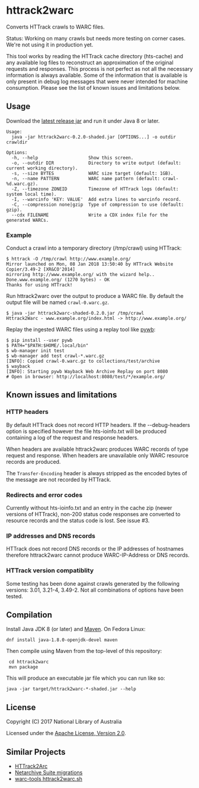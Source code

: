 # httrack2warc

Converts HTTrack crawls to WARC files.

Status: Working on many crawls but needs more testing on corner cases. We're not using it in production yet.

This tool works by reading the HTTrack cache directory (hts-cache) and any available log files to reconstruct an
approximation of the original requests and responses. This process is not perfect as not all the necessary information
is always available. Some of the information that is available is only present in debug log messages that were never
intended for machine consumption. Please see the list of known issues and limitations below.

## Usage

Download the [latest release jar](https://github.com/nla/httrack2warc/releases)
and run it under Java 8 or later.

```
Usage:
  java -jar httrack2warc-0.2.0-shaded.jar [OPTIONS...] -o outdir crawldir

Options:
  -h, --help                   Show this screen.
  -o, --outdir DIR             Directory to write output (default: current working directory).
  -s, --size BYTES             WARC size target (default: 1GB).
  -n, --name PATTERN           WARC name pattern (default: crawl-%d.warc.gz).
  -Z, --timezone ZONEID        Timezone of HTTrack logs (default: system local time).
  -I, --warcinfo 'KEY: VALUE'  Add extra lines to warcinfo record.
  -C, --compression none|gzip  Type of compression to use (default: gzip).
  --cdx FILENAME               Write a CDX index file for the generated WARCs.
```

### Example

Conduct a crawl into a temporary directory (/tmp/crawl) using HTTrack:

    $ httrack -O /tmp/crawl http://www.example.org/
    Mirror launched on Mon, 08 Jan 2018 13:50:40 by HTTrack Website Copier/3.49-2 [XR&CO'2014]
    mirroring http://www.example.org/ with the wizard help..
    Done.www.example.org/ (1270 bytes) - OK
    Thanks for using HTTrack!

Run httrack2warc over the output to produce a WARC file. By default the output file will be named `crawl-0.warc.gz`.

    $ java -jar httrack2warc-shaded-0.2.0.jar /tmp/crawl
    Httrack2Warc - www.example.org/index.html -> http://www.example.org/

Replay the ingested WARC files using a replay tool like [pywb](https://github.com/ikreymer/pywb):

    $ pip install --user pywb
    $ PATH="$PATH:$HOME/.local/bin"
    $ wb-manager init test
    $ wb-manager add test crawl-*.warc.gz
    [INFO]: Copied crawl-0.warc.gz to collections/test/archive
    $ wayback
    [INFO]: Starting pywb Wayback Web Archive Replay on port 8080
    # Open in browser: http://localhost:8080/test/*/example.org/

## Known issues and limitations

### HTTP headers

By default HTTrack does not record HTTP headers. If the --debug-headers option is specified however the file
hts-ioinfo.txt will be produced containing a log of the request and response headers.

When headers are available httrack2warc produces WARC records of type request and response. When headers are unavailable
only WARC resource records are produced.

The `Transfer-Encoding` header is always stripped as the encoded bytes of the message are not recorded by HTTrack.

### Redirects and error codes

Currently without hts-ioinfo.txt and an entry in the cache zip (newer versions of HTTrack), non-200 status code 
responses are converted to resource records and the status code is lost. See issue #3. 


### IP addresses and DNS records

HTTrack does not record DNS records or the IP addresses of hostnames therefore httrack2warc cannot produce
WARC-IP-Address or DNS records.

### HTTrack version compatiblity

Some testing has been done against crawls generated by the following versions: 3.01, 3.21-4, 3.49-2. Not all combinations
of options have been tested.

## Compilation

Install Java JDK 8 (or later) and [Maven](https://maven.apache.org/).  On Fedora Linux:

    dnf install java-1.8.0-openjdk-devel maven

Then compile using Maven from the top-level of this repository:

     cd httrack2warc
     mvn package

This will produce an executable jar file which you can run like so:

    java -jar target/httrack2warc-*-shaded.jar --help

## License

Copyright (C) 2017 National Library of Australia

Licensed under the [Apache License, Version 2.0](LICENSE).

## Similar Projects

* [HTTrack2Arc](https://github.com/arquivo/httrack2arc)
* [Netarchive Suite migrations](https://sbforge.org/sonar/drilldown/measures/1?metric=lines&rids%5B%5D=16)
* [warc-tools httrack2warc.sh](https://code.google.com/archive/p/warc-tools/source/default/source?page=6)
